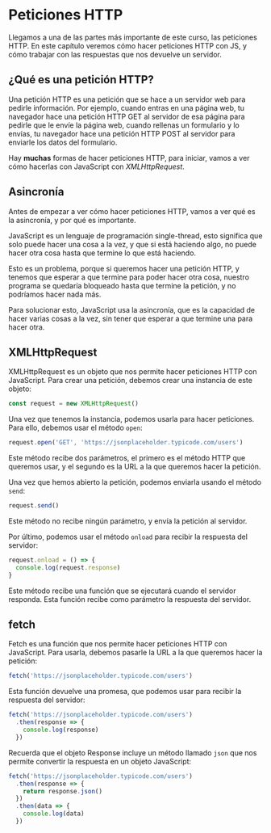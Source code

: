 # Peticiones HTTP

Llegamos a una de las partes más importante de este curso, las peticiones HTTP. En este capítulo veremos cómo hacer peticiones HTTP con JS, y cómo trabajar con las respuestas que nos devuelve un servidor.


## ¿Qué es una petición HTTP?

Una petición HTTP es una petición que se hace a un servidor web para pedirle información. Por ejemplo, cuando entras en una página web, tu navegador hace una petición HTTP GET al servidor de esa página para pedirle que le envíe la página web, cuando rellenas un formulario y lo envías, tu navegador hace una petición HTTP POST al servidor para enviarle los datos del formulario.

Hay **muchas** formas de hacer peticiones HTTP, para iniciar, vamos a ver cómo hacerlas con JavaScript con *XMLHttpRequest*.

## Asincronía

Antes de empezar a ver cómo hacer peticiones HTTP, vamos a ver qué es la asincronía, y por qué es importante.

JavaScript es un lenguaje de programación single-thread, esto significa que solo puede hacer una cosa a la vez, y que si está haciendo algo, no puede hacer otra cosa hasta que termine lo que está haciendo.

Esto es un problema, porque si queremos hacer una petición HTTP, y tenemos que esperar a que termine para poder hacer otra cosa, nuestro programa se quedaría bloqueado hasta que termine la petición, y no podríamos hacer nada más.

Para solucionar esto, JavaScript usa la asincronía, que es la capacidad de hacer varias cosas a la vez, sin tener que esperar a que termine una para hacer otra.

## XMLHttpRequest

XMLHttpRequest es un objeto que nos permite hacer peticiones HTTP con JavaScript. Para crear una petición, debemos crear una instancia de este objeto:

```js
const request = new XMLHttpRequest()
```

Una vez que tenemos la instancia, podemos usarla para hacer peticiones. Para ello, debemos usar el método `open`:

```js
request.open('GET', 'https://jsonplaceholder.typicode.com/users')
```

Este método recibe dos parámetros, el primero es el método HTTP que queremos usar, y el segundo es la URL a la que queremos hacer la petición.

Una vez que hemos abierto la petición, podemos enviarla usando el método `send`:

```js
request.send()
```

Este método no recibe ningún parámetro, y envía la petición al servidor.

Por último, podemos usar el método `onload` para recibir la respuesta del servidor:

```js
request.onload = () => {
  console.log(request.response)
}
```

Este método recibe una función que se ejecutará cuando el servidor responda. Esta función recibe como parámetro la respuesta del servidor.

## fetch

Fetch es una función que nos permite hacer peticiones HTTP con JavaScript. Para usarla, debemos pasarle la URL a la que queremos hacer la petición:

```js
fetch('https://jsonplaceholder.typicode.com/users')
```

Esta función devuelve una promesa, que podemos usar para recibir la respuesta del servidor:

```js
fetch('https://jsonplaceholder.typicode.com/users')
  .then(response => {
    console.log(response)
  })
```

Recuerda que el objeto Response incluye un método llamado `json` que nos permite convertir la respuesta en un objeto JavaScript:

```js
fetch('https://jsonplaceholder.typicode.com/users')
  .then(response => {
    return response.json()
  })
  .then(data => {
    console.log(data)
  })
```